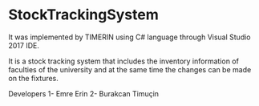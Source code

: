 # StockTrackingSystem

It was implemented by TIMERIN using C# language through Visual Studio 2017 IDE.

It is a stock tracking system that includes the inventory information of faculties of the university and at the same time the changes can be made on the fixtures.

Developers
1- Emre Erin
2- Burakcan Timuçin
